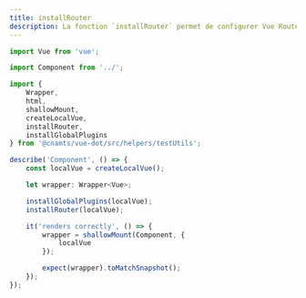 ```yaml
---
title: installRouter
description: La fonction `installRouter` permet de configurer Vue Router sur une instance Vue.
---
```


<doc-tabs>

<doc-tab-item label="Utilisation">

```ts
import Vue from 'vue';

import Component from '../';

import {
	Wrapper,
	html,
	shallowMount,
	createLocalVue,
	installRouter,
	installGlobalPlugins
} from '@cnamts/vue-dot/src/helpers/testUtils';

describe('Component', () => {
	const localVue = createLocalVue();

	let wrapper: Wrapper<Vue>;

	installGlobalPlugins(localVue);
	installRouter(localVue);

	it('renders correctly', () => {
		wrapper = shallowMount(Component, {
			localVue
		});

		expect(wrapper).toMatchSnapshot();
	});
});
```

</doc-tab-item>

<doc-tab-item label="API">
<doc-api name="unit-tests/install-router"></doc-api>
</doc-tab-item>

</doc-tabs>
